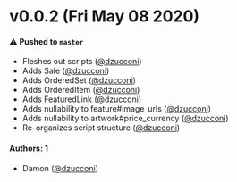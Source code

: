 # v0.0.2 (Fri May 08 2020)

#### ⚠️  Pushed to `master`

- Fleshes out scripts ([@dzucconi](https://github.com/dzucconi))
- Adds Sale ([@dzucconi](https://github.com/dzucconi))
- Adds OrderedSet ([@dzucconi](https://github.com/dzucconi))
- Adds OrderedItem ([@dzucconi](https://github.com/dzucconi))
- Adds FeaturedLink ([@dzucconi](https://github.com/dzucconi))
- Adds nullability to feature#image_urls ([@dzucconi](https://github.com/dzucconi))
- Adds nullability to artwork#price_currency ([@dzucconi](https://github.com/dzucconi))
- Re-organizes script structure ([@dzucconi](https://github.com/dzucconi))

#### Authors: 1

- Damon ([@dzucconi](https://github.com/dzucconi))